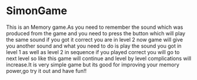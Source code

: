 # SimonGame
This is an Memory game.As you need to remember the sound which was produced from the game and you need to press the button which will play the same sound if you got it correct you are in level 2 now game will give you another sound and what you need to do is play the sound you got in level 1 as well as level 2 in sequence if you played correct you will go to next level so like this game will continue and level by level complications will increase.It is very simple game but its good for improving your memory power,go try it out and have fun!!
